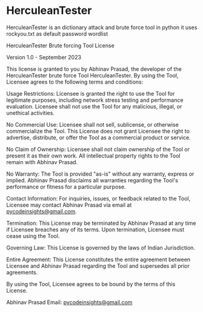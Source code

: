 # HerculeanTester
 HerculeanTester is an dictionary attack
 and brute force tool in python it uses 
 rockyou.txt as default password wordlist

 HerculeanTester Brute forcing Tool License

Version 1.0 - September 2023

This license is granted to you by Abhinav Prasad, the developer of the HerculeanTester brute force Tool HerculeanTester. By using the Tool, Licensee agrees to the following terms and conditions:

Usage Restrictions: Licensee is granted the right to use the Tool for legitimate purposes, including network stress testing and performance evaluation. Licensee shall not use the Tool for any malicious, illegal, or unethical activities.

No Commercial Use: Licensee shall not sell, sublicense, or otherwise commercialize the Tool. This License does not grant Licensee the right to advertise, distribute, or offer the Tool as a commercial product or service.

No Claim of Ownership: Licensee shall not claim ownership of the Tool or present it as their own work. All intellectual property rights to the Tool remain with Abhinav Prasad.

No Warranty: The Tool is provided "as-is" without any warranty, express or implied. Abhinav Prasad disclaims all warranties regarding the Tool's performance or fitness for a particular purpose.

Contact Information: For inquiries, issues, or feedback related to the Tool, Licensee may contact Abhinav Prasad via email at pycodeinsights@gmail.com.

Termination: This License may be terminated by Abhinav Prasad at any time if Licensee breaches any of its terms. Upon termination, Licensee must cease using the Tool.

Governing Law: This License is governed by the laws of Indian Jurisdiction.

Entire Agreement: This License constitutes the entire agreement between Licensee and Abhinav Prasad regarding the Tool and supersedes all prior agreements.

By using the Tool, Licensee agrees to be bound by the terms of this License.

Abhinav Prasad Email: pycodeinsights@gmail.com
